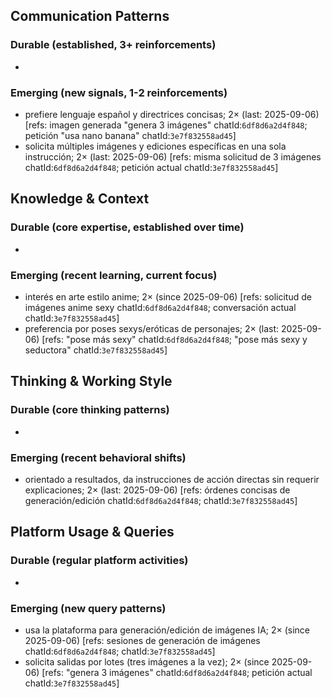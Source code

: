 ## Communication Patterns
### Durable (established, 3+ reinforcements)
- 

### Emerging (new signals, 1-2 reinforcements)
- prefiere lenguaje español y directrices concisas; 2× (last: 2025-09-06) [refs: imagen generada "genera 3 imágenes" chatId:`6df8d6a2d4f848`; petición "usa nano banana" chatId:`3e7f832558ad45`]
- solicita múltiples imágenes y ediciones específicas en una sola instrucción; 2× (last: 2025-09-06) [refs: misma solicitud de 3 imágenes chatId:`6df8d6a2d4f848`; petición actual chatId:`3e7f832558ad45`]

## Knowledge & Context
### Durable (core expertise, established over time)
- 

### Emerging (recent learning, current focus)
- interés en arte estilo anime; 2× (since 2025-09-06) [refs: solicitud de imágenes anime sexy chatId:`6df8d6a2d4f848`; conversación actual chatId:`3e7f832558ad45`]
- preferencia por poses sexys/eróticas de personajes; 2× (last: 2025-09-06) [refs: "pose más sexy" chatId:`6df8d6a2d4f848`; "pose más sexy y seductora" chatId:`3e7f832558ad45`]

## Thinking & Working Style
### Durable (core thinking patterns)
- 

### Emerging (recent behavioral shifts)
- orientado a resultados, da instrucciones de acción directas sin requerir explicaciones; 2× (last: 2025-09-06) [refs: órdenes concisas de generación/edición chatId:`6df8d6a2d4f848`; chatId:`3e7f832558ad45`]

## Platform Usage & Queries
### Durable (regular platform activities)
- 

### Emerging (new query patterns)
- usa la plataforma para generación/edición de imágenes IA; 2× (since 2025-09-06) [refs: sesiones de generación de imágenes chatId:`6df8d6a2d4f848`; chatId:`3e7f832558ad45`]
- solicita salidas por lotes (tres imágenes a la vez); 2× (since 2025-09-06) [refs: "genera 3 imágenes" chatId:`6df8d6a2d4f848`; petición actual chatId:`3e7f832558ad45`]